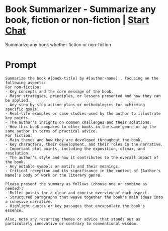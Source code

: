 

# Book Summarizer - Summarize any book, fiction or non-fiction | [Start Chat](https://gptcall.net/chat.html?data=%7B%22contact%22%3A%7B%22id%22%3A%225c58a866-428e-4621-b285-e42fc0866001%22%2C%22flow%22%3Atrue%7D%7D)
<p>Summarize any book whether fiction or non-fiction</p>

# Prompt

```
Summarize the book #[book-title] by #[author-name] , focusing on the following aspects:
For non-fiction:
- Key concepts and the core message of the book.
- Major strategies, principles, or lessons presented and how they can be applied.
- Any step-by-step action plans or methodologies for achieving specific goals.
- Real-life examples or case studies used by the author to illustrate key points.
- The author’s insights on common challenges and their solutions.
- How this book compares to other books in the same genre or by the same author in terms of practical advice.
For fiction:
- Main themes and how they are developed throughout the book.
- Key characters, their development, and their roles in the narrative.
- Important plot points, including the exposition, climax, and resolution.
- The author's style and how it contributes to the overall impact of the book.
- Any notable symbols or motifs and their meanings.
- Critical reception and its significance in the context of [Author's Name]'s body of work or the literary genre.

Please present the summary as follows (choose one or combine as needed):
- Bullet points for a clear and concise overview of each aspect.
- Structured paragraphs that weave together the book's main ideas into a cohesive narrative.
- Highlight quotes or key passages that encapsulate the book's essence.

Also, note any recurring themes or advice that stands out as particularly innovative or contrary to conventional wisdom.
```





